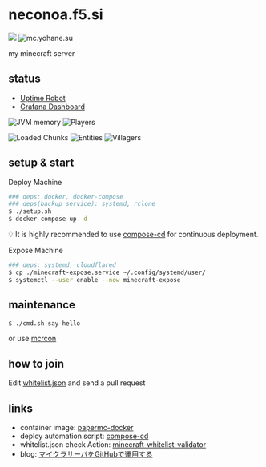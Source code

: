 # neconoa.f5.si

![](https://img.shields.io/uptimerobot/status/m787979705-dedee70ce3309167bafdd585?label=Port%20Status)
![mc.yohane.su](https://img.shields.io/endpoint?url=https%3A%2F%2Fminecraft-server-status-badge.vercel.app%2Fapi%2Fserver%2Fmc.yohane.su%3Fport%3D25565)

my minecraft server

## status

- [Uptime Robot](https://stats.uptimerobot.com/QLk7XC6Kxv/787979705)
- [Grafana Dashboard](https://grafana.sksat.net/goto/aq1Idnknk?orgId=1)

![JVM memory](https://grafana.sksat.net/render/d-solo/BIXBinz7z/minecraft?orgId=1&refresh=30s&from=1624651161148&to=1624652961148&panelId=5&width=400&height=200&tz=Asia%2FTokyo)
![Players](https://grafana.sksat.net/render/d-solo/BIXBinz7z/minecraft?orgId=1&refresh=30s&from=1624651161148&to=1624652961148&panelId=1&width=400&height=200&tz=Asia%2FTokyo)

![Loaded Chunks](https://grafana.sksat.net/render/d-solo/BIXBinz7z/minecraft?orgId=1&refresh=30s&from=1624651161148&to=1624652961148&panelId=3&width=260&height=300&tz=Asia%2FTokyo)
![Entities](https://grafana.sksat.net/render/d-solo/BIXBinz7z/minecraft?orgId=1&refresh=30s&from=1624651161148&to=1624652961148&panelId=4&width=260&height=300&tz=Asia%2FTokyo)
![Villagers](https://grafana.sksat.net/render/d-solo/BIXBinz7z/minecraft?orgId=1&refresh=30s&from=1624651161148&to=1624652961148&panelId=11&width=260&height=300&tz=Asia%2FTokyo)


## setup & start

Deploy Machine
```sh
### deps: docker, docker-compose
### deps(backup service): systemd, rclone
$ ./setup.sh
$ docker-compose up -d
```

:bulb: It is highly recommended to use [compose-cd](https://github.com/sksat/compose-cd) for continuous deployment.

Expose Machine
```sh
### deps: systemd, cloudflared
$ cp ./minecraft-expose.service ~/.config/systemd/user/
$ systemctl --user enable --now minecraft-expose
```

## maintenance

```sh
$ ./cmd.sh say hello
```

or use [mcrcon](https://github.com/Tiiffi/mcrcon)

## how to join

Edit [whitelist.json](https://github.com/sksat/mc.yohane.su/blob/main/data/whitelist.json) and send a pull request

## links

- container image: [papermc-docker](https://github.com/sksat/papermc-docker)
- deploy automation script: [compose-cd](https://github.com/sksat/compose-cd)
- whitelist.json check Action: [minecraft-whitelist-validator](https://github.com/sksat/minecraft-whitelist-validator)
- blog: [マイクラサーバをGitHubで運用する](https://sksat.hatenablog.com/entry/2021/08/26/015620)
